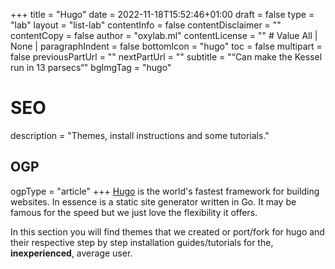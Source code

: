 +++
title = "Hugo"
date = 2022-11-18T15:52:46+01:00
draft = false
type = "lab"
layout = "list-lab"
contentInfo = false
  contentDisclaimer = ""
  contentCopy = false
  author = "oxylab.ml"
  contentLicense = "" # Value All | None |
paragraphIndent = false
bottomIcon = "hugo"
toc = false
multipart = false
  previousPartUrl = ""
  nextPartUrl = ""
subtitle = "&#8220;Can make the Kessel run in 13 parsecs&#8220;"
bgImgTag = "hugo"
# SEO #
description = "Themes, install instructions and some tutorials."
## OGP ##
ogpType = "article"
+++
[Hugo](https://gohugo.io "Homepage of the hugo framework") is the world's fastest framework for building websites. In essence is a static site generator written in Go. It may be famous for the speed but we just love the flexibility it offers.

In this section you will find themes that we created or port/fork for hugo and their respective step by step installation guides/tutorials for the, **inexperienced**, average user. 
